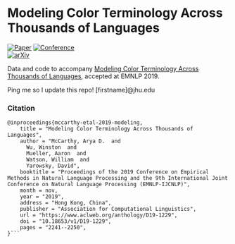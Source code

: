 # Modeling Color Terminology Across Thousands of Languages

[![Paper](http://img.shields.io/badge/paper-ACL:D19--1229-B31B1B.svg)](https://www.aclweb.org/anthology/D19-1229/)
[![Conference](http://img.shields.io/badge/EMNLP--2019-4b44ce.svg)](https://www.emnlp-ijcnlp2019.org)  
[![arXiv](http://img.shields.io/badge/arxiv-1910.01531-B31B1B.svg)](https://arxiv.org/abs/1910.01531)


Data and code to accompany [Modeling Color Terminology Across Thousands of Languages](https://www.aclweb.org/anthology/D19-1229), accepted at EMNLP 2019.

Ping me so I update this repo! \[firstname\]@jhu.edu

### Citation   
```
@inproceedings{mccarthy-etal-2019-modeling,
    title = "Modeling Color Terminology Across Thousands of Languages",
    author = "McCarthy, Arya D.  and
      Wu, Winston  and
      Mueller, Aaron  and
      Watson, William  and
      Yarowsky, David",
    booktitle = "Proceedings of the 2019 Conference on Empirical Methods in Natural Language Processing and the 9th International Joint Conference on Natural Language Processing (EMNLP-IJCNLP)",
    month = nov,
    year = "2019",
    address = "Hong Kong, China",
    publisher = "Association for Computational Linguistics",
    url = "https://www.aclweb.org/anthology/D19-1229",
    doi = "10.18653/v1/D19-1229",
    pages = "2241--2250",
}```   
